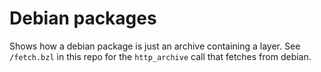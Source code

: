 # Debian packages

Shows how a debian package is just an archive containing a layer.
See `/fetch.bzl` in this repo for the `http_archive` call that fetches from debian.
